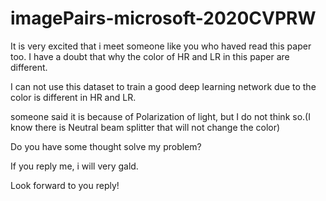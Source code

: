 # imagePairs-microsoft-2020CVPRW

It is very excited that i meet someone like you who haved read this paper too.
I have a doubt that why the color of HR and LR in this paper are different.



I can not use this dataset to train a good deep learning network due to the color is different in HR and LR.

someone said it is because of Polarization of light, but I do not think so.(I know there is Neutral beam splitter that will not change the color)

Do you have some thought solve my problem?

If you reply me, i will very gald.

Look forward to you reply!

